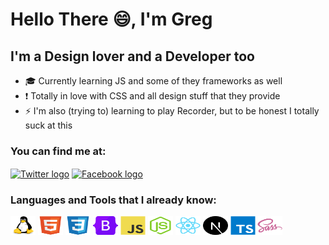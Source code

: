 # Hello There :smile:, I'm Greg

## I'm a Design lover and a Developer too
- :mortar_board: Currently learning JS and some of they frameworks as well
- :exclamation: Totally in love with CSS and all design stuff that they provide
- :zap: I'm also (trying to) learning to play Recorder, but to be honest I totally suck at this

### You can find me at:
[<img align="center" alt="Twitter logo" height="30" width="40" src="https://raw.githubusercontent.com/jmnote/z-icons/master/svg/twitter.svg" />](https://twitter.com/gregsnn)
[<img align="center" alt="Facebook logo" height="30" width="40" src="https://raw.githubusercontent.com/jmnote/z-icons/master/svg/facebook.svg" />](https://facebook.com/gregori.dk/)


### Languages and Tools that I already know:
<img align="center" alt="Linux logo" height="30" width="40" src="https://raw.githubusercontent.com/devicons/devicon/master/icons/linux/linux-original.svg" />
<img align="center" alt="Facebook logo" height="30" width="40" src="https://raw.githubusercontent.com/devicons/devicon/master/icons/html5/html5-original.svg" />
<img align="center" alt="Facebook logo" height="30" width="40" src="https://raw.githubusercontent.com/devicons/devicon/master/icons/css3/css3-original.svg" />
<img align="center" alt="Facebook logo" height="30" width="40" src="https://raw.githubusercontent.com/devicons/devicon/master/icons/bootstrap/bootstrap-original.svg" />
<img align="center" alt="Facebook logo" height="30" width="40" src="https://raw.githubusercontent.com/devicons/devicon/master/icons/javascript/javascript-original.svg" />
<img align="center" alt="Facebook logo" height="30" width="40" src="https://raw.githubusercontent.com/devicons/devicon/master/icons/nodejs/nodejs-original.svg" />
<img align="center" alt="Facebook logo" height="30" width="40" src="https://raw.githubusercontent.com/devicons/devicon/master/icons/react/react-original.svg" />
<img align="center" alt="Facebook logo" height="30" width="40" src="https://raw.githubusercontent.com/devicons/devicon/master/icons/nextjs/nextjs-original.svg" />
<img align="center" alt="Facebook logo" height="30" width="40" src="https://raw.githubusercontent.com/devicons/devicon/master/icons/typescript/typescript-original.svg" />
<img align="center" alt="Facebook logo" height="30" width="40" src="https://raw.githubusercontent.com/devicons/devicon/master/icons/sass/sass-original.svg" />